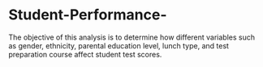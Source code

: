 # Student-Performance-
The objective of this analysis is to determine how different variables such as gender, ethnicity, parental education level, lunch type, and test preparation course affect student test scores.
